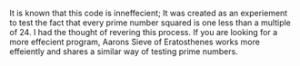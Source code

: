 It is known that this code is inneffecient; It was created as an experiement to test the fact that every prime number squared is one less than a multiple of 24. I had the thought of revering this process.
If you are looking for a more effecient program, Aarons Sieve of Eratosthenes works more effeiently and shares a similar way of testing prime numbers.
